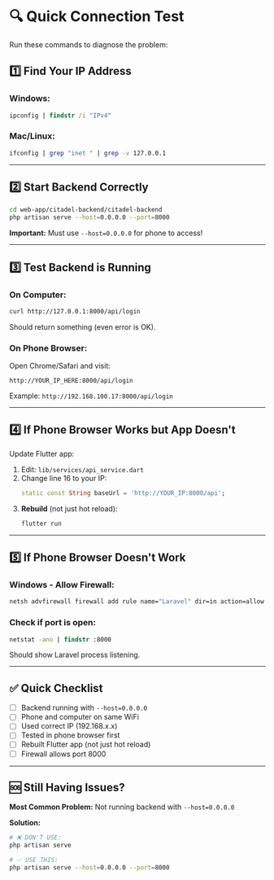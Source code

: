 # 🔍 Quick Connection Test

Run these commands to diagnose the problem:

## 1️⃣ Find Your IP Address

### Windows:
```cmd
ipconfig | findstr /i "IPv4"
```

### Mac/Linux:
```bash
ifconfig | grep "inet " | grep -v 127.0.0.1
```

---

## 2️⃣ Start Backend Correctly

```bash
cd web-app/citadel-backend/citadel-backend
php artisan serve --host=0.0.0.0 --port=8000
```

**Important:** Must use `--host=0.0.0.0` for phone to access!

---

## 3️⃣ Test Backend is Running

### On Computer:
```bash
curl http://127.0.0.1:8000/api/login
```

Should return something (even error is OK).

### On Phone Browser:
Open Chrome/Safari and visit:
```
http://YOUR_IP_HERE:8000/api/login
```
Example: `http://192.168.100.17:8000/api/login`

---

## 4️⃣ If Phone Browser Works but App Doesn't

Update Flutter app:

1. Edit: `lib/services/api_service.dart`
2. Change line 16 to your IP:
   ```dart
   static const String baseUrl = 'http://YOUR_IP:8000/api';
   ```
3. **Rebuild** (not just hot reload):
   ```bash
   flutter run
   ```

---

## 5️⃣ If Phone Browser Doesn't Work

### Windows - Allow Firewall:
```cmd
netsh advfirewall firewall add rule name="Laravel" dir=in action=allow protocol=TCP localport=8000
```

### Check if port is open:
```cmd
netstat -ano | findstr :8000
```

Should show Laravel process listening.

---

## ✅ Quick Checklist

- [ ] Backend running with `--host=0.0.0.0`
- [ ] Phone and computer on same WiFi
- [ ] Used correct IP (192.168.x.x)
- [ ] Tested in phone browser first
- [ ] Rebuilt Flutter app (not just hot reload)
- [ ] Firewall allows port 8000

---

## 🆘 Still Having Issues?

**Most Common Problem:** Not running backend with `--host=0.0.0.0`

**Solution:**
```bash
# ❌ DON'T USE:
php artisan serve

# ✅ USE THIS:
php artisan serve --host=0.0.0.0 --port=8000
```




